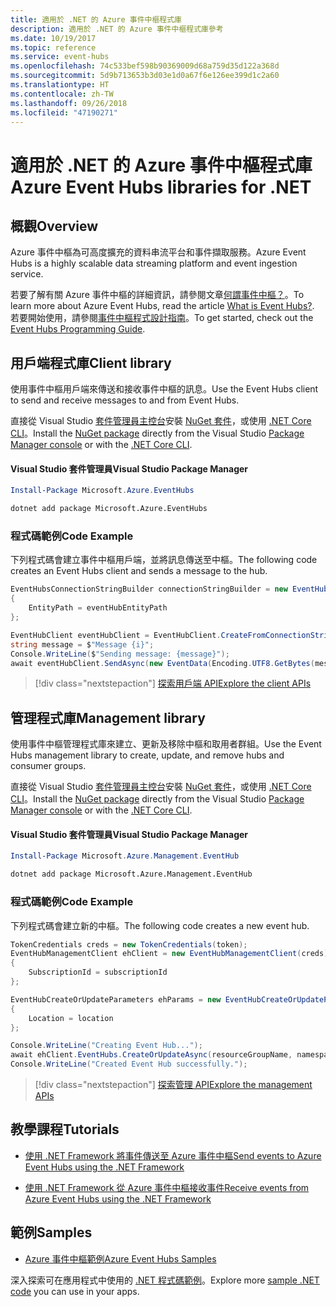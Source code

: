 ```yaml
---
title: 適用於 .NET 的 Azure 事件中樞程式庫
description: 適用於 .NET 的 Azure 事件中樞程式庫參考
ms.date: 10/19/2017
ms.topic: reference
ms.service: event-hubs
ms.openlocfilehash: 74c533bef598b90369009d68a759d35d122a368d
ms.sourcegitcommit: 5d9b713653b3d03e1d0a67f6e126ee399d1c2a60
ms.translationtype: HT
ms.contentlocale: zh-TW
ms.lasthandoff: 09/26/2018
ms.locfileid: "47190271"
---
```

# <a name="azure-event-hubs-libraries-for-net"></a><span data-ttu-id="c6c8a-103">適用於 .NET 的 Azure 事件中樞程式庫</span><span class="sxs-lookup"><span data-stu-id="c6c8a-103">Azure Event Hubs libraries for .NET</span></span>

## <a name="overview"></a><span data-ttu-id="c6c8a-104">概觀</span><span class="sxs-lookup"><span data-stu-id="c6c8a-104">Overview</span></span>

<span data-ttu-id="c6c8a-105">Azure 事件中樞為可高度擴充的資料串流平台和事件擷取服務。</span><span class="sxs-lookup"><span data-stu-id="c6c8a-105">Azure Event Hubs is a highly scalable data streaming platform and event ingestion service.</span></span>

<span data-ttu-id="c6c8a-106">若要了解有關 Azure 事件中樞的詳細資訊，請參閱文章[何謂事件中樞？](/azure/event-hubs/event-hubs-what-is-event-hubs)。</span><span class="sxs-lookup"><span data-stu-id="c6c8a-106">To learn more about Azure Event Hubs, read the article [What is Event Hubs?](/azure/event-hubs/event-hubs-what-is-event-hubs).</span></span>  <span data-ttu-id="c6c8a-107">若要開始使用，請參閱[事件中樞程式設計指南](/azure/event-hubs/event-hubs-programming-guide)。</span><span class="sxs-lookup"><span data-stu-id="c6c8a-107">To get started, check out the [Event Hubs Programming Guide](/azure/event-hubs/event-hubs-programming-guide).</span></span>

## <a name="client-library"></a><span data-ttu-id="c6c8a-108">用戶端程式庫</span><span class="sxs-lookup"><span data-stu-id="c6c8a-108">Client library</span></span>

<span data-ttu-id="c6c8a-109">使用事件中樞用戶端來傳送和接收事件中樞的訊息。</span><span class="sxs-lookup"><span data-stu-id="c6c8a-109">Use the Event Hubs client to send and receive messages to and from Event Hubs.</span></span>

<span data-ttu-id="c6c8a-110">直接從 Visual Studio [套件管理員主控台][PackageManager]安裝 [NuGet 套件](https://www.nuget.org/packages/Microsoft.Azure.EventHubs)，或使用 [.NET Core CLI][DotNetCLI]。</span><span class="sxs-lookup"><span data-stu-id="c6c8a-110">Install the [NuGet package](https://www.nuget.org/packages/Microsoft.Azure.EventHubs) directly from the Visual Studio [Package Manager console][PackageManager] or with the [.NET Core CLI][DotNetCLI].</span></span>

#### <a name="visual-studio-package-manager"></a><span data-ttu-id="c6c8a-111">Visual Studio 套件管理員</span><span class="sxs-lookup"><span data-stu-id="c6c8a-111">Visual Studio Package Manager</span></span>

```powershell
Install-Package Microsoft.Azure.EventHubs
```

```bash
dotnet add package Microsoft.Azure.EventHubs
```

### <a name="code-example"></a><span data-ttu-id="c6c8a-112">程式碼範例</span><span class="sxs-lookup"><span data-stu-id="c6c8a-112">Code Example</span></span>

<span data-ttu-id="c6c8a-113">下列程式碼會建立事件中樞用戶端，並將訊息傳送至中樞。</span><span class="sxs-lookup"><span data-stu-id="c6c8a-113">The following code creates an Event Hubs client and sends a message to the hub.</span></span>

```csharp
EventHubsConnectionStringBuilder connectionStringBuilder = new EventHubsConnectionStringBuilder(eventHubConnectionString)
{
    EntityPath = eventHubEntityPath
};

EventHubClient eventHubClient = EventHubClient.CreateFromConnectionString(connectionStringBuilder.ToString());
string message = $"Message {i}";
Console.WriteLine($"Sending message: {message}");
await eventHubClient.SendAsync(new EventData(Encoding.UTF8.GetBytes(message)));
```

> [!div class="nextstepaction"]
> [<span data-ttu-id="c6c8a-114">探索用戶端 API</span><span class="sxs-lookup"><span data-stu-id="c6c8a-114">Explore the client APIs</span></span>](/dotnet/api/overview/azure/eventhub/client)

## <a name="management-library"></a><span data-ttu-id="c6c8a-115">管理程式庫</span><span class="sxs-lookup"><span data-stu-id="c6c8a-115">Management library</span></span>

<span data-ttu-id="c6c8a-116">使用事件中樞管理程式庫來建立、更新及移除中樞和取用者群組。</span><span class="sxs-lookup"><span data-stu-id="c6c8a-116">Use the Event Hubs management library to create, update, and remove hubs and consumer groups.</span></span>

<span data-ttu-id="c6c8a-117">直接從 Visual Studio [套件管理員主控台][PackageManager]安裝 [NuGet 套件](https://www.nuget.org/packages/Microsoft.Azure.Management.EventHub)，或使用 [.NET Core CLI][DotNetCLI]。</span><span class="sxs-lookup"><span data-stu-id="c6c8a-117">Install the [NuGet package](https://www.nuget.org/packages/Microsoft.Azure.Management.EventHub) directly from the Visual Studio [Package Manager console][PackageManager] or with the [.NET Core CLI][DotNetCLI].</span></span>

#### <a name="visual-studio-package-manager"></a><span data-ttu-id="c6c8a-118">Visual Studio 套件管理員</span><span class="sxs-lookup"><span data-stu-id="c6c8a-118">Visual Studio Package Manager</span></span>

```powershell
Install-Package Microsoft.Azure.Management.EventHub
```

```bash
dotnet add package Microsoft.Azure.Management.EventHub
```

### <a name="code-example"></a><span data-ttu-id="c6c8a-119">程式碼範例</span><span class="sxs-lookup"><span data-stu-id="c6c8a-119">Code Example</span></span>

<span data-ttu-id="c6c8a-120">下列程式碼會建立新的中樞。</span><span class="sxs-lookup"><span data-stu-id="c6c8a-120">The following code creates a new event hub.</span></span>

```csharp
TokenCredentials creds = new TokenCredentials(token);
EventHubManagementClient ehClient = new EventHubManagementClient(creds)
{
    SubscriptionId = subscriptionId
};

EventHubCreateOrUpdateParameters ehParams = new EventHubCreateOrUpdateParameters()
{
    Location = location
};

Console.WriteLine("Creating Event Hub...");
await ehClient.EventHubs.CreateOrUpdateAsync(resourceGroupName, namespaceName, EventHubName, ehParams);
Console.WriteLine("Created Event Hub successfully.");
```

> [!div class="nextstepaction"]
> [<span data-ttu-id="c6c8a-121">探索管理 API</span><span class="sxs-lookup"><span data-stu-id="c6c8a-121">Explore the management APIs</span></span>](/dotnet/api/overview/azure/eventhub/management)

## <a name="tutorials"></a><span data-ttu-id="c6c8a-122">教學課程</span><span class="sxs-lookup"><span data-stu-id="c6c8a-122">Tutorials</span></span>

* [<span data-ttu-id="c6c8a-123">使用 .NET Framework 將事件傳送至 Azure 事件中樞</span><span class="sxs-lookup"><span data-stu-id="c6c8a-123">Send events to Azure Event Hubs using the .NET Framework</span></span>](/azure/event-hubs/event-hubs-dotnet-framework-getstarted-send)

* [<span data-ttu-id="c6c8a-124">使用 .NET Framework 從 Azure 事件中樞接收事件</span><span class="sxs-lookup"><span data-stu-id="c6c8a-124">Receive events from Azure Event Hubs using the .NET Framework</span></span>](/azure/event-hubs/event-hubs-dotnet-framework-getstarted-receive-eph)

## <a name="samples"></a><span data-ttu-id="c6c8a-125">範例</span><span class="sxs-lookup"><span data-stu-id="c6c8a-125">Samples</span></span>

* [<span data-ttu-id="c6c8a-126">Azure 事件中樞範例</span><span class="sxs-lookup"><span data-stu-id="c6c8a-126">Azure Event Hubs Samples</span></span>](https://github.com/Azure/azure-event-hubs/tree/master/samples)

<span data-ttu-id="c6c8a-127">深入探索可在應用程式中使用的 [.NET 程式碼範例](https://azure.microsoft.com/resources/samples/?platform=dotnet)。</span><span class="sxs-lookup"><span data-stu-id="c6c8a-127">Explore more [sample .NET code](https://azure.microsoft.com/resources/samples/?platform=dotnet) you can use in your apps.</span></span>

[PackageManager]: https://docs.microsoft.com/nuget/tools/package-manager-console
[DotNetCLI]: https://docs.microsoft.com/dotnet/core/tools/dotnet-add-package
